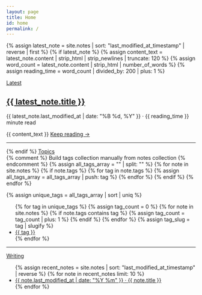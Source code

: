 ```yaml
---
layout: page
title: Home
id: home
permalink: /
---
```

{% assign latest_note = site.notes | sort: "last_modified_at_timestamp" | reverse | first %}
{% if latest_note %}
  {% assign content_text = latest_note.content | strip_html | strip_newlines | truncate: 120 %}
  {% assign word_count = latest_note.content | strip_html | number_of_words %}
  {% assign reading_time = word_count | divided_by: 200 | plus: 1 %}

  <div class="latest-section">
    <a href="{{ site.baseurl }}{{ latest_note.url }}" class="latest-label internal-link">Latest</a>
    <a href="{{ site.baseurl }}{{ latest_note.url }}" class="latest-title-link internal-link">
      <h2 class="latest-title">{{ latest_note.title }}</h2>
    </a>
    <div class="latest-meta">
      <span class="latest-date">{{ latest_note.last_modified_at | date: "%B %d, %Y" }}</span>
      <span class="latest-separator">·</span>
      <span class="latest-reading-time">{{ reading_time }} minute read</span>
    </div>
    <p class="latest-preview">{{ content_text }} <a href="{{ site.baseurl }}{{ latest_note.url }}" class="read-more internal-link">Keep reading →</a></p>
  </div>
  <hr>
{% endif %}
<a href="{{ site.baseurl }}/topics" class="section-label internal-link" id="topics">Topics</a>
<div class="topics-section">
  {% comment %}
  Build tags collection manually from notes collection
  {% endcomment %}
  {% assign all_tags_array = "" | split: "" %}
  {% for note in site.notes %}
    {% if note.tags %}
      {% for tag in note.tags %}
        {% assign all_tags_array = all_tags_array | push: tag %}
      {% endfor %}
    {% endif %}
  {% endfor %}
  
  {% assign unique_tags = all_tags_array | sort | uniq %}
  
  <ul class="topics-list">
    {% for tag in unique_tags %}
      {% assign tag_count = 0 %}
      {% for note in site.notes %}
        {% if note.tags contains tag %}
          {% assign tag_count = tag_count | plus: 1 %}
        {% endif %}
      {% endfor %}
      {% assign tag_slug = tag | slugify %}
      <li class="topic-item">
        <a href="{{ site.baseurl }}/tags/{{ tag_slug }}/" class="topic-link">
          <span class="topic-name">{{ tag }}</span>
        </a>
      </li>
    {% endfor %}
  </ul>
</div>

<hr class="section-divider">

<a href="{{ site.baseurl }}/" class="section-label internal-link" id="writing">Writing</a>
  <ul>
    {% assign recent_notes = site.notes | sort: "last_modified_at_timestamp" | reverse %}
    {% for note in recent_notes limit: 10 %}
    <li>
      <a class="internal-link" href="{{ site.baseurl }}{{ note.url }}">
        <span class="article-date">{{ note.last_modified_at | date: "%Y %m" }}</span>
        <span class="article-separator">·</span>
        <span class="article-title">{{ note.title }}</span>
      </a>
    </li>
    {% endfor %}
  </ul>

